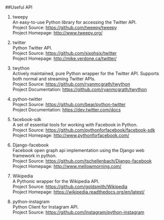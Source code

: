 ##Useful API

1. tweepy  
An easy-to-use Python library for accessing the Twitter API.  
Project Source: https://github.com/tweepy/tweepy  
Project Homepage: http://www.tweepy.org/

1. twitter  
Python Twitter API.   
Project Source: https://github.com/sixohsix/twitter  
Project Homepage: http://mike.verdone.ca/twitter/  

1. twython  
Actively maintained, pure Python wrapper for the Twitter API. Supports both normal and streaming Twitter APIs.  
Project Source: https://github.com/ryanmcgrath/twython  
Project Documentation: https://github.com/ryanmcgrath/twython  

1. python-twitter   
Project Source: https://github.com/bear/python-twitter    
Project Documentation: https://dev.twitter.com/docs
 
1. facebook-sdk  
A set of essential tools for working with Facebook in Python.  
Project Source: https://github.com/pythonforfacebook/facebook-sdk  
Project Homepage: http://www.pythonforfacebook.com/  

1. Django-facebook  
Facebook open graph api implementation using the Django web framework in python.  
Project Source: https://github.com/tschellenbach/Django-facebook  
Project Homepage: http://www.mellowmorning.com/ 

1. Wikipedia  
A Pythonic wrapper for the Wikipedia API.  
Project Source: https://github.com/goldsmith/Wikipedia  
Project Homepage: https://wikipedia.readthedocs.org/en/latest/ 

1. python-instagram   
Python Client for Instagram API.   
Project Source: https://github.com/Instagram/python-instagram   
 


